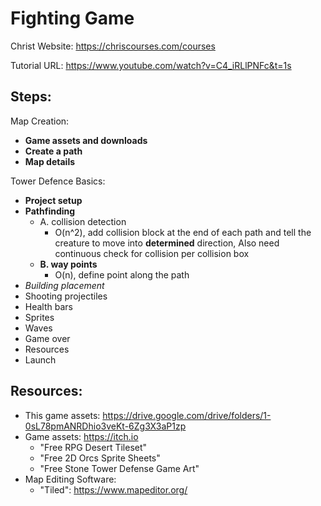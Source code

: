 # Fighting Game

Christ Website: https://chriscourses.com/courses

Tutorial URL: https://www.youtube.com/watch?v=C4_iRLlPNFc&t=1s

## Steps:

Map Creation:
 - **Game assets and downloads**
 - **Create a path**
 - **Map details**

Tower Defence Basics:
 - **Project setup**
 - **Pathfinding**
   - A. collision detection
     - O(n^2), add collision block at the end of each path
       and tell the creature to move into **determined** 
       direction, Also need continuous check for collision
       per collision box
   - **B. way points**
     - O(n), define point along the path
 - *Building placement*
 - Shooting projectiles
 - Health bars
 - Sprites
 - Waves
 - Game over
 - Resources
 - Launch


## Resources:

 - This game assets: https://drive.google.com/drive/folders/1-0sL78pmANRDhio3veKt-6Zg3X3aP1zp
 - Game assets: https://itch.io
   - "Free RPG Desert Tileset"
   - "Free 2D Orcs Sprite Sheets"
   - "Free Stone Tower Defense Game Art"
 - Map Editing Software:
   - "Tiled": https://www.mapeditor.org/